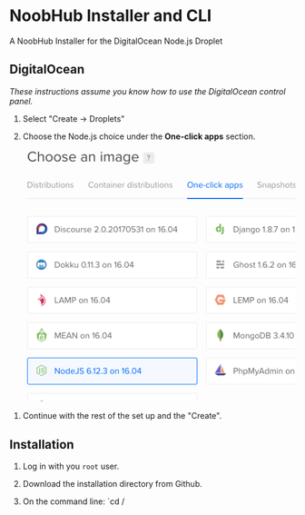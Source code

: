 # NoobHub Installer and CLI

A NoobHub Installer for the DigitalOcean Node.js Droplet

## DigitalOcean

_These instructions assume you know how to use the DigitalOcean control panel._

1. Select "Create -> Droplets"

1. Choose the Node.js choice under the __One-click apps__ section.

![node-do](img/node-box.png)

1. Continue with the rest of the set up and the "Create".

## Installation

1. Log in with you `root` user.

1. Download the installation directory from Github.

1. On the command line: `cd /

